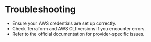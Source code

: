 # Troubleshooting

- Ensure your AWS credentials are set up correctly.
- Check Terraform and AWS CLI versions if you encounter errors.
- Refer to the official documentation for provider-specific issues.
